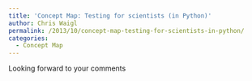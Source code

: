 ```yaml
---
title: 'Concept Map: Testing for scientists (in Python)'
author: Chris Waigl
permalink: /2013/10/concept-map-testing-for-scientists-in-python/
categories:
  - Concept Map
---
```

Looking forward to your comments![<img class="alignnone size-large wp-image-4865" alt="Testing for scientists" src="http://teaching.software-carpentry.org/wp-content/uploads/2013/10/PA190005-1024x768.jpg" width="707" height="530" />][1]

 [1]: http://teaching.software-carpentry.org/wp-content/uploads/2013/10/PA190005.jpg
